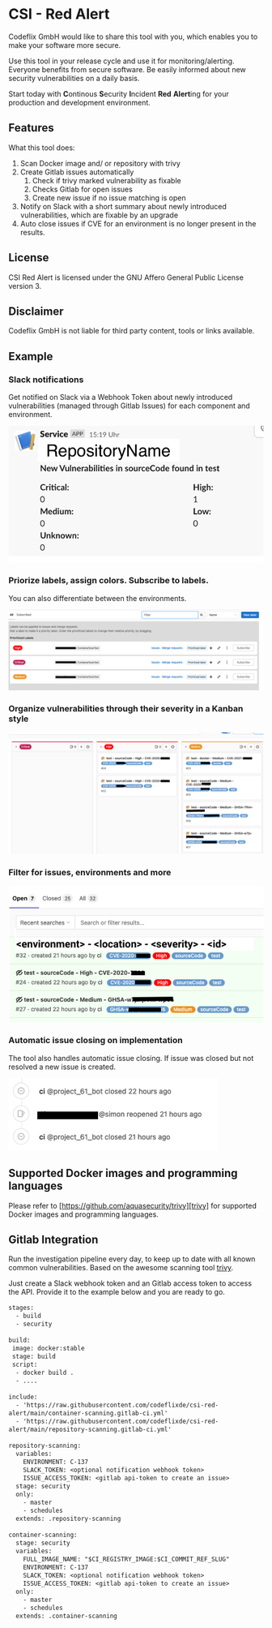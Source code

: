 # CSI - Red Alert
Codeflix GmbH would like to share this tool with you, which enables you to make your software more secure.

Use this tool in your release cycle and use it for monitoring/alerting. Everyone benefits from secure software.
Be easily informed about new security vulnerabilities on a daily basis.

Start today with **C**ontinous **S**ecurity **I**ncident **Red** **Alert**ing for your production and development environment.
## Features
What this tool does:
1. Scan Docker image and/ or repository with trivy
2. Create Gitlab issues automatically
    1. Check if trivy marked vulnerability as fixable 
    2. Checks Gitlab for open issues
    3. Create new issue if no issue matching is open
3. Notify on Slack with a short summary about newly introduced vulnerabilities, which are fixable by an upgrade
4. Auto close issues if CVE for an environment is no longer present in the results.


## License
CSI Red Alert is licensed under the GNU Affero General Public License version 3.

## Disclaimer
Codeflix GmbH is not liable for third party content, tools or links available.

## Example
### Slack notifications
Get notified on Slack via a Webhook Token about newly introduced vulnerabilities (managed through Gitlab Issues) for each component and environment.

![](docs/SlackNotification.png)

### Priorize labels, assign colors. Subscribe to labels.
You can also differentiate between the environments.

![](docs/PriorizeLabels.png)

### Organize vulnerabilities through their severity in a Kanban style
![](docs/IssueBoard.png)

### Filter for issues, environments and more
![](docs/WatchIssues.png)

### Automatic issue closing on implementation
The tool also handles automatic issue closing. If issue was closed but not resolved a new issue is created.

![](docs/AutomaticCloseIssue.png)

## Supported Docker images and programming languages
Please refer to [https://github.com/aquasecurity/trivy][trivy] for supported Docker images and programming languages.

## Gitlab Integration

Run the investigation pipeline every day, to keep up to date with all known common vulnerabilities.
Based on the awesome scanning tool [trivy](https://github.com/aquasecurity/trivy).

Just create a Slack webhook token and an Gitlab access token to access the API. Provide it to the example below and you are ready to go.
```
stages:
  - build
  - security

build:
 image: docker:stable
 stage: build
 script: 
  - docker build .
  - ....
  
include:
  - 'https://raw.githubusercontent.com/codeflixde/csi-red-alert/main/container-scanning.gitlab-ci.yml'
  - 'https://raw.githubusercontent.com/codeflixde/csi-red-alert/main/repository-scanning.gitlab-ci.yml'

repository-scanning:
  variables:
    ENVIRONMENT: C-137
    SLACK_TOKEN: <optional notification webhook token>
    ISSUE_ACCESS_TOKEN: <gitlab api-token to create an issue>
  stage: security
  only:
    - master
    - schedules
  extends: .repository-scanning

container-scanning:
  stage: security
  variables:
    FULL_IMAGE_NAME: "$CI_REGISTRY_IMAGE:$CI_COMMIT_REF_SLUG"
    ENVIRONMENT: C-137
    SLACK_TOKEN: <optional notification webhook token>
    ISSUE_ACCESS_TOKEN: <gitlab api-token to create an issue>
  only:
    - master
    - schedules
  extends: .container-scanning

```

[trivy]: https://github.com/aquasecurity/trivy

